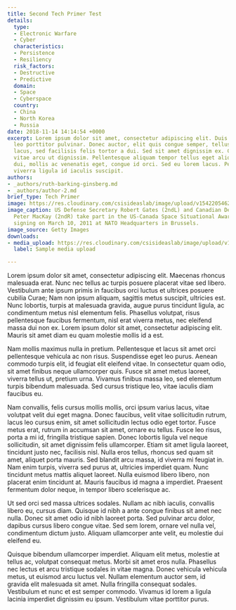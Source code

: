 ```yaml
---
title: Second Tech Primer Test
details:
  type:
  - Electronic Warfare
  - Cyber
  characteristics:
  - Persistence
  - Resiliency
  risk_factors:
  - Destructive
  - Predictive
  domain:
  - Space
  - Cyberspace
  country:
  - China
  - North Korea
  - Russia
date: 2018-11-14 14:14:54 +0000
excerpt: Lorem ipsum dolor sit amet, consectetur adipiscing elit. Duis vel quam at
  leo porttitor pulvinar. Donec auctor, elit quis congue semper, tellus erat viverra
  lacus, sed facilisis felis tortor a dui. Sed sit amet dignissim ex. Curabitur lacinia
  vitae arcu ut dignissim. Pellentesque aliquam tempor tellus eget aliquam. Sed libero
  dui, mollis ac venenatis eget, congue id orci. Sed eu lorem lacus. Pellentesque
  viverra ligula id iaculis suscipit.
authors:
- _authors/ruth-barking-ginsberg.md
- _authors/author-2.md
brief_type: Tech Primer
image: https://res.cloudinary.com/csisideaslab/image/upload/v1542205462/on-the-radar/header-sample.jpg
image_caption: US Defense Secretary Robert Gates (2ndL) and Canadian Defense Minister
  Peter MacKay (2ndR) take part in the US-Canada Space Situational Awareness Partnership
  signing on March 10, 2011 at NATO Headquarters in Brussels.
image_source: Getty Images
downloads:
- media_upload: https://res.cloudinary.com/csisideaslab/image/upload/v1542205462/on-the-radar/header-sample.jpg
  label: Sample media upload

---
```

Lorem ipsum dolor sit amet, consectetur adipiscing elit. Maecenas rhoncus malesuada erat. Nunc nec tellus ac turpis posuere placerat vitae sed libero. Vestibulum ante ipsum primis in faucibus orci luctus et ultrices posuere cubilia Curae; Nam non ipsum aliquam, sagittis metus suscipit, ultricies est. Nunc lobortis, turpis at malesuada gravida, augue purus tincidunt ligula, ac condimentum metus nisl elementum felis. Phasellus volutpat, risus pellentesque faucibus fermentum, nisl erat viverra metus, nec eleifend massa dui non ex. Lorem ipsum dolor sit amet, consectetur adipiscing elit. Mauris sit amet diam eu quam molestie mollis id a est.

Nam mollis maximus nulla in pretium. Pellentesque et lacus sit amet orci pellentesque vehicula ac non risus. Suspendisse eget leo purus. Aenean commodo turpis elit, id feugiat elit eleifend vitae. In consectetur quam odio, sit amet finibus neque ullamcorper quis. Fusce sit amet metus laoreet, viverra tellus ut, pretium urna. Vivamus finibus massa leo, sed elementum turpis bibendum malesuada. Sed cursus tristique leo, vitae iaculis diam faucibus eu.

Nam convallis, felis cursus mollis mollis, orci ipsum varius lacus, vitae volutpat velit dui eget magna. Donec faucibus, velit vitae sollicitudin rutrum, lacus leo cursus enim, sit amet sollicitudin lectus odio eget tortor. Fusce metus erat, rutrum in accumsan sit amet, ornare eu tellus. Fusce leo risus, porta a mi id, fringilla tristique sapien. Donec lobortis ligula vel neque sollicitudin, sit amet dignissim felis ullamcorper. Etiam sit amet ligula laoreet, tincidunt justo nec, facilisis nisl. Nulla eros tellus, rhoncus sed quam sit amet, aliquet porta mauris. Sed blandit arcu massa, id viverra mi feugiat in. Nam enim turpis, viverra sed purus at, ultricies imperdiet quam. Nunc tincidunt metus mattis aliquet laoreet. Nulla euismod libero libero, non placerat enim tincidunt at. Mauris faucibus id magna a imperdiet. Praesent fermentum dolor neque, in tempor libero scelerisque ac.

Ut sed orci sed massa ultrices sodales. Nullam ac nibh iaculis, convallis libero eu, cursus diam. Quisque id nibh a ante congue finibus sit amet nec nulla. Donec sit amet odio id nibh laoreet porta. Sed pulvinar arcu dolor, dapibus cursus libero congue vitae. Sed sem lorem, ornare vel nulla vel, condimentum dictum justo. Aliquam ullamcorper ante velit, eu molestie dui eleifend eu.

Quisque bibendum ullamcorper imperdiet. Aliquam elit metus, molestie at tellus ac, volutpat consequat metus. Morbi sit amet eros nulla. Phasellus nec lectus et arcu tristique sodales in vitae magna. Donec vehicula vehicula metus, ut euismod arcu luctus vel. Nullam elementum auctor sem, id gravida elit malesuada sit amet. Nulla fringilla consequat sodales. Vestibulum et nunc et est semper commodo. Vivamus id lorem a ligula lacinia imperdiet dignissim eu ipsum. Vestibulum vitae porttitor purus.